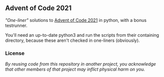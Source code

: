 ## Advent of Code 2021

*"One-liner"* solutions to [Advent of Code 2021](https://adventofcode.com/2021) in python, with a bonus testrunner.

You'll need an up-to-date python3 and run the scripts from their containing directory, because these aren't checked in one-liners (obviously).

### License
*By reusing code from this repository in another project, you acknowledge that other members of that project may inflict physical harm on you.*